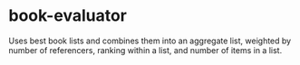 # book-evaluator
Uses best book lists and combines them into an aggregate list, weighted by number of referencers, ranking within a list, and number of items in a list.
